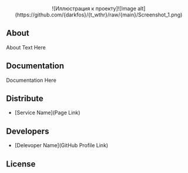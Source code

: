 <p align="center">
      ![Иллюстрация к проекту]![Image alt](https://github.com/{darkfos}/{t_wthr}/raw/{main}/Screenshot_1.png)
</p>

## About

About Text Here

## Documentation

Documentation Here

## Distribute

- [Service Name](Page Link)


## Developers

- [Delevoper Name](GitHub Profile Link)

## License

